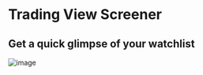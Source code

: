 # Trading View Screener

## Get a quick glimpse of your watchlist
![image](https://github.com/blockybears/tradingview-screener/assets/160811677/e6a1c6f6-5e4a-47b4-9017-2ca4493ee40b)
